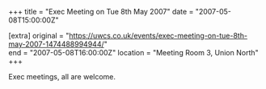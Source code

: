 +++
title = "Exec Meeting on Tue 8th May 2007"
date = "2007-05-08T15:00:00Z"

[extra]
original = "https://uwcs.co.uk/events/exec-meeting-on-tue-8th-may-2007-1474488994944/"    
end = "2007-05-08T16:00:00Z"
location = "Meeting Room 3, Union North"
+++

Exec meetings, all are welcome.

